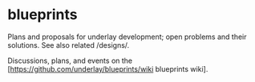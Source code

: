 # blueprints
Plans and proposals for underlay development; open problems and their solutions.  See also related /designs/.

Discussions, plans, and events on the [https://github.com/underlay/blueprints/wiki blueprints wiki].

